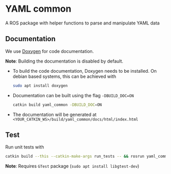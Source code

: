 # YAML common

A ROS package with helper functions to parse and manipulate YAML data

## Documentation

We use [Doxygen](https://www.doxygen.nl/index.html) for code documentation.

**Note**: Building the documentation is disabled by default.

- To build the code documentation, Doxygen needs to be installed. On debian based
  systems, this can be achieved with
  ```bash
  sudo apt install doxygen
  ```

- Documentation can be built using the flag `-DBUILD_DOC=ON`
  ```bash
  catkin build yaml_common -DBUILD_DOC=ON
  ```

- The documentation will be generated at
  `<YOUR_CATKIN_WS>/build/yaml_common/docs/html/index.html`

## Test

Run unit tests with

```bash
catkin build --this --catkin-make-args run_tests -- && rosrun yaml_common yaml_common_test
```

**Note**: Requires `GTest` package (`sudo apt install libgtest-dev`)
